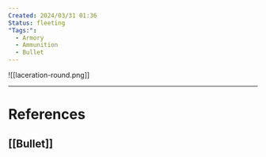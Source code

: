 ```yaml
---
Created: 2024/03/31 01:36
Status: fleeting
"Tags:":
  - Armory
  - Ammunition
  - Bullet
---
```

![[laceration-round.png]]

---
# References
## [[Bullet]]